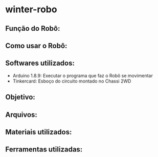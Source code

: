 # winter-robo

## Função do Robô: 


## Como usar o Robô: 

## Softwares utilizados:

* Arduino 1.8.9: Executar o programa que faz o Robô se movimentar
* Tinkercard: Esboço do circuito montado no Chassi 2WD




## Objetivo:


## Arquivos: 



## Materiais utilizados:


## Ferramentas utilizadas:

